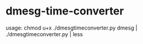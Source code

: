 # dmesg-time-converter
usage:
chmod u+x ./dmesgtimeconverter.py
dmesg | ./dmesgtimeconverter.py | less
